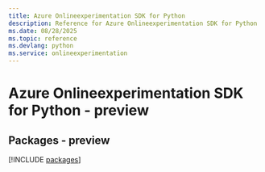 ```yaml
---
title: Azure Onlineexperimentation SDK for Python
description: Reference for Azure Onlineexperimentation SDK for Python
ms.date: 08/28/2025
ms.topic: reference
ms.devlang: python
ms.service: onlineexperimentation
---
```

# Azure Onlineexperimentation SDK for Python - preview
## Packages - preview
[!INCLUDE [packages](onlineexperimentation-index.md)]